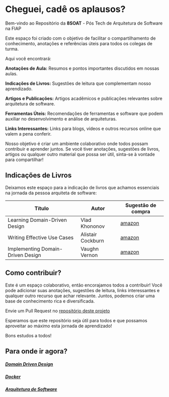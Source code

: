# Cheguei, cadê os aplausos?

Bem-vindo ao Repositório da **8SOAT** - Pós Tech de Arquitetura de Software na FIAP

Este espaço foi criado com o objetivo de facilitar o compartilhamento de conhecimento, anotações e referências úteis para todos os colegas de turma.

Aqui você encontrará:

**Anotações de Aula:** Resumos e pontos importantes discutidos em nossas aulas.

**Indicações de Livros:** Sugestões de leitura que complementam nosso aprendizado.

**Artigos e Publicações:** Artigos acadêmicos e publicações relevantes sobre arquitetura de software.

**Ferramentas Úteis:** Recomendações de ferramentas e software que podem auxiliar no desenvolvimento e análise de arquiteturas.

**Links Interessantes:** Links para blogs, vídeos e outros recursos online que valem a pena conferir.

Nosso objetivo é criar um ambiente colaborativo onde todos possam contribuir e aprender juntos. Se você tiver anotações, sugestões de livros, artigos ou qualquer outro material que possa ser útil, sinta-se à vontade para compartilhar!

## Indicações de Livros

Deixamos este espaço para a indicação de livros que achamos essenciais na jornada da pessoa arquiteta de software:

| Título | Autor | Sugestão de compra |
| ------ |------ | ------------------ |
| Learning Domain-Driven Design | Vlad Khononov | [amazon](https://a.co/d/5BvaUyZ)|
| Writing Effective Use Cases | Alistair Cockburn | [amazon](https://a.co/d/3lbiwYm) |
| Implementing Domain-Driven Design | Vaughn Vernon | [amazon](https://a.co/d/c6raCPg) |

## Como contribuir?

Este é um espaço colaborativo, então encorajamos todos a contribuir! Você pode adicionar suas anotações, sugestões de leitura, links interessantes e qualquer outro recurso que achar relevante. Juntos, podemos criar uma base de conhecimento rica e diversificada.

Envie um Pull Request no [repositório deste projeto](https://github.com/FelipeBergmann/8SOAT-FIAP)


Esperamos que este repositório seja útil para todos e que possamos aproveitar ao máximo esta jornada de aprendizado!

Bons estudos a todos!

## Para onde ir agora?

##### [Domain Driven Design](./ddd/index.md)
##### [Docker](./docker/index.md)
##### [Arquitetura de Software](./software-architecture/index.md)